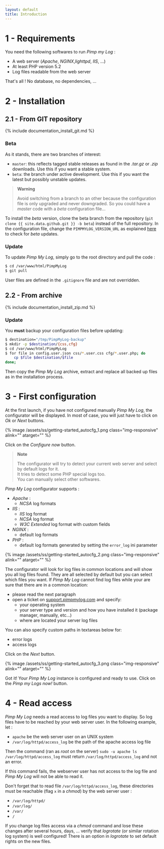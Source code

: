 ```yaml
---
layout: default
title: Introduction
---
```


# 1 - Requirements

You need the following softwares to run *Pimp my Log* :

* A web server (*Apache*, *NGINX*,*lighttpd*, *IIS*, ...)
* At least PHP version 5.2
* Log files readable from the web server

That's all ! No database, no dependencies, ...


# 2 - Installation

## 2.1 - From GIT repository

{% include documentation_install_git.md %}

### Beta

As it stands, there are two branches of interest:

- `master`: this reflects tagged stable releases as found in the *.tar.gz* or *.zip* downloads. Use this if you want a stable system.
- `beta`: the branch under active development. Use this if you want the latest but possibly unstable updates.

> **Warning**  
>
> Avoid switching from a branch to an other because the configuration file is only upgraded and never downgraded. So you could have a *master* code with a *beta* configuration file...

<!-- -->

To install the *beta* version, clone the beta branch from the repository (`git clone {{ site.data.github.git }} -b beta`) instead of the full repository. In the configuration file, change the `PIMPMYLOG_VERSION_URL` as explained [here](/documentation/configuration.html?pimpmylog_version_url) to check for *beta* updates.


### Update

To update *Pimp My Log*, simply go to the root directory and pull the code :

```sh
$ cd /var/www/html/PimpMyLog
$ git pull
```

User files are defined in the `.gitignore` file and are not overridden.

## 2.2 - From archive

{% include documentation_install_zip.md %}

### Update

You **must** backup your configuration files before updating:

```sh
$ destination="/tmp/PimpMyLog-backup"
$ mkdir -p $destination/{css,cfg}
$ cd /var/www/html/PimpMyLog
$ for file in config.user.json css/*.user.css cfg/*.user.php; do
    cp $file $destination/$file
done;
```

Then copy the *Pimp My Log* archive, extract and replace all backed up files as in the installation process.


# 3 - First configuration

At the first launch, if you have not configured manually *Pimp My Log*, the configurator will be displayed. In most of case, you will just have to click on *Ok* or *Next* buttons.

{% image /assets/ss/getting-started_autocfg_1.png class="img-responsive" alink="" atarget="" %}

Click on the *Configure now* button.

> **Note**  
> 
> The configurator will try to detect your current web server and select by default logs for it.  
> It tries to detect some PHP special logs too.  
> You can manually select other softwares.  

*Pimp My Log* configurator supports :

- *Apache* :
    - *NCSA* log formats
- *IIS* :
    - *IIS* log format
    - *NCSA* log format
    - *W3C Extended* log format with custom fields
- *NGINX* :
    - default log formats
- *PHP* :
    - default log formats generated by setting the `error_log` ini parameter

<!-- -->

{% image /assets/ss/getting-started_autocfg_2.png class="img-responsive" alink="" atarget="" %}

The configurator will look for log files in common locations and will show you all log files found. They are all selected by default but you can select which files you want. If *Pimp My Log* cannot find log files while your are sure that there are in a common location:

- please read the next paragraph
- open a ticket on [support.pimpmylog.com](http://support.pimpmylog.com) and specify:
    - your operating system
    - your server type and version and how you have installed it (package manager, manually, etc...)
    - where are located your server log files

You can also specify custom paths in textareas below for:

- error logs
- access logs

Click on the *Next* button.

{% image /assets/ss/getting-started_autocfg_3.png class="img-responsive" alink="" atarget="" %}

Got it! Your *Pimp My Log* instance is configured and ready to use. Click on the *Pimp my Logs now!* button.

# 4 - Read access

*Pimp My Log* needs a read access to log files you want to display. So log files have to be reached by your web server user. In the following example, let :

- `apache` be the web server user on an UNIX system
- `/var/log/httpd/access_log` be the path of the apache access log file

Then the command (ran as *root* on the server) `sudo -u apache ls /var/log/httpd/access_log` must return `/var/log/httpd/access_log` and not an error.

If this command fails, the webserver user has not access to the log file and *Pimp My Log* will not be able to read it.

Don't forget that to read file `/var/log/httpd/access_log`, these directories must be reachable (flag `x` in a *chmod*) by the web server user :

- `/var/log/httpd/`
- `/var/log/`
- `/var/`
- `/`

If you change log files access via a *chmod* command and lose these changes after several hours, days, ... verify that *logrotate* (or similar rotation log system) is well configured! There is an option in *logrotate* to set default rights on the new files.




